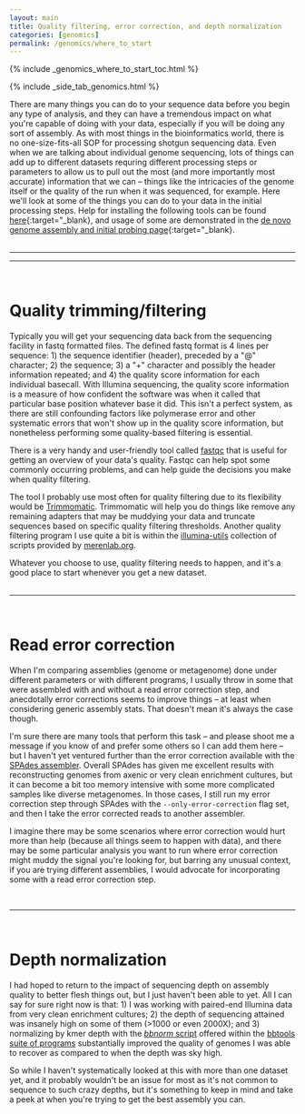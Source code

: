 ```yaml
---
layout: main
title: Quality filtering, error correction, and depth normalization
categories: [genomics]
permalink: /genomics/where_to_start
---
```


{% include _genomics_where_to_start_toc.html %}

{% include _side_tab_genomics.html %}

There are many things you can do to your sequence data before you begin any type of analysis, and they can have a tremendous impact on what you're capable of doing with your data, especially if you will be doing any sort of assembly. As with most things in the bioinformatics world, there is no one-size-fits-all SOP for processing shotgun sequencing data. Even when we are talking about individual genome sequencing, lots of things can add up to different datasets requring different processing steps or parameters to allow us to pull out the most (and more importantly most accurate) information that we can – things like the intricacies of the genome itself or the quality of the run when it was sequenced, for example. Here we'll look at some of the things you can do to your data in the initial processing steps. Help for installing the following tools can be found [here](/unix/installing_tools){:target="_blank}, and usage of some are demonstrated in the [de novo genome assembly and initial probing page](/genomics/de_novo_assembly){:target="_blank}.   
<br>

---
---
<br>

# Quality trimming/filtering
Typically you will get your sequencing data back from the sequencing facility in fastq formatted files. The defined fastq format is 4 lines per sequence: 1) the sequence identifier (header), preceded by a "@" character; 2) the sequence; 3) a "+" character and possibly the header information repeated; and 4) the quality score information for each individual basecall. With Illumina sequencing, the quality score information is a measure of how confident the software was when it called that particular base position whatever base it did. This isn't a perfect system, as there are still confounding factors like polymerase error and other systematic errors that won't show up in the quality score information, but nonetheless performing some quality-based filtering is essential.  

There is a very handy and user-friendly tool called [fastqc](https://www.bioinformatics.babraham.ac.uk/projects/fastqc/) that is useful for getting an overview of your data's quality. Fastqc can help spot some commonly occurring problems, and can help guide the decisions you make when quality filtering.  

The tool I probably use most often for quality filtering due to its flexibility would be [Trimmomatic](http://www.usadellab.org/cms/?page=trimmomatic). Trimmomatic will help you do things like remove any remaining adapters that may be muddying your data and truncate sequences based on specific quality filtering thresholds. Another quality filtering program I use quite a bit is within the [illumina-utils](https://github.com/merenlab/illumina-utils) collection of scripts provided by [merenlab.org](http://merenlab.org/).  

Whatever you choose to use, quality filtering needs to happen, and it's a good place to start whenever you get a new dataset.  
<br>

---
<br>

# Read error correction
When I'm comparing assemblies (genome or metagenome) done under different parameters or with different programs, I usually throw in some that were assembled with and without a read error correction step, and anecdotally error corrections seems to improve things – at least when considering generic assembly stats. That doesn't mean it's always the case though. 

I'm sure there are many tools that perform this task – and please shoot me a message if you know of and prefer some others so I can add them here – but I haven't yet ventured further than the error correction available with the [SPAdes assembler](http://cab.spbu.ru/software/spades/). Overall SPAdes has given me excellent results with reconstructing genomes from axenic or very clean enrichment cultures, but it can become a bit too memory intensive with some more complicated samples like diverse metagenomes. In those cases, I still run my error correction step through SPAdes with the `--only-error-correction` flag set, and then I take the error corrected reads to another assembler.  

I imagine there may be some scenarios where error correction would hurt more than help (because all things seem to happen with data), and there may be some particular analysis you want to run where error correction might muddy the signal you're looking for, but barring any unusual context, if you are trying different assemblies, I would advocate for incorporating some with a read error correction step. 

<br>

---
<br>

# Depth normalization
I had hoped to return to the impact of sequencing depth on assembly quality to better flesh things out, but I just haven't been able to yet. All I can say for sure right now is that: 1) I was working with paired-end Illumina data from very clean enrichment cultures; 2) the depth of sequencing attained was insanely high on some of them (>1000 or even 2000X); and 3) normalizing by kmer depth with the [*bbnorm* script](https://jgi.doe.gov/data-and-tools/bbtools/bb-tools-user-guide/bbnorm-guide/) offered within the [bbtools suite of programs](https://jgi.doe.gov/data-and-tools/bbtools/) substantially improved the quality of genomes I was able to recover as compared to when the depth was sky high.  

So while I haven't systematically looked at this with more than one dataset yet, and it probably wouldn't be an issue for most as it's not common to sequence to such crazy depths, but it's something to keep in mind and take a peek at when you're trying to get the best assembly you can.


